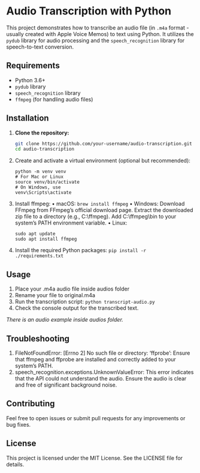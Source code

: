 # Audio Transcription with Python

This project demonstrates how to transcribe an audio file (in `.m4a` format - usually created with Apple Voice Memos) to text using Python. It utilizes the `pydub` library for audio processing and the `speech_recognition` library for speech-to-text conversion.

## Requirements

- Python 3.6+
- `pydub` library
- `speech_recognition` library
- `ffmpeg` (for handling audio files)

## Installation

1. **Clone the repository:**

   ```sh
   git clone https://github.com/your-username/audio-transcription.git
   cd audio-transcription
    ```

2.	Create and activate a virtual environment (optional but recommended):
    ```
    python -m venv venv
    # For Mac or Linux
    source venv/bin/activate  
    # On Windows, use 
    venv\Scripts\activate
     ```

3.	Install ffmpeg:
	•	macOS:
    `brew install ffmpeg`
    •	Windows:
	Download FFmpeg from FFmpeg’s official download page.
	Extract the downloaded zip file to a directory (e.g., C:\ffmpeg).
	Add C:\ffmpeg\bin to your system’s PATH environment variable.
	•	Linux:
    ```
    sudo apt update
    sudo apt install ffmpeg
    ```
4.	Install the required Python packages:
    `pip install -r ./requirements.txt`

## Usage

1.	Place your .m4a audio file inside audios folder
2.  Rename your file to original.m4a
3.  Run the transcription script:
`python transcript-audio.py`
4.	Check the console output for the transcribed text.

_There is an audio example inside audios folder._

## Troubleshooting

1. FileNotFoundError: [Errno 2] No such file or directory: ‘ffprobe’:
    Ensure that ffmpeg and ffprobe are installed and correctly added to your system’s PATH.
2. speech_recognition.exceptions.UnknownValueError:
    This error indicates that the API could not understand the audio. Ensure the audio is clear and free of significant background noise.

## Contributing

Feel free to open issues or submit pull requests for any improvements or bug fixes.

## License

This project is licensed under the MIT License. See the LICENSE file for details.